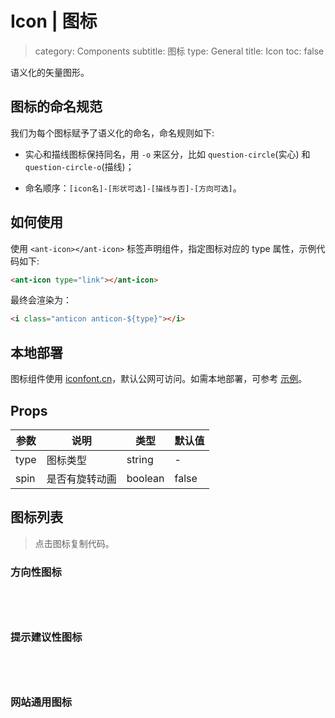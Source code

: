 # Icon | 图标

> category: Components
  subtitle: 图标
  type: General
  title: Icon
  toc: false

语义化的矢量图形。

## 图标的命名规范

我们为每个图标赋予了语义化的命名，命名规则如下:

- 实心和描线图标保持同名，用 `-o` 来区分，比如 `question-circle`(实心) 和 `question-circle-o`(描线)；

- 命名顺序：`[icon名]-[形状可选]-[描线与否]-[方向可选]`。

## 如何使用

使用 `<ant-icon></ant-icon>` 标签声明组件，指定图标对应的 type 属性，示例代码如下:

```html
<ant-icon type="link"></ant-icon>
```

最终会渲染为：

```html
<i class="anticon anticon-${type}"></i>
```

## 本地部署

图标组件使用 [iconfont.cn](http://iconfont.cn)，默认公网可访问。如需本地部署，可参考 [示例](https://github.com/ant-design/antd-init/tree/master/examples/local-iconfont)。


## Props

| 参数      | 说明             | 类型      | 默认值  |
|----------|------------------|----------|--------|
| type | 图标类型 | string | - |
| spin | 是否有旋转动画 | boolean | false |

## 图标列表

> 点击图标复制代码。

### 方向性图标

<ul class="anticons-list">
  <copyable-icon v-for="icon in icons.direction" :type="icon"></copyable-icon>
</ul>

### 提示建议性图标

<ul class="anticons-list">
  <copyable-icon v-for="icon in icons.suggestion" :type="icon"></copyable-icon>
</ul>

### 网站通用图标

<ul class="anticons-list">
  <copyable-icon v-for="icon in icons.other" :type="icon"></copyable-icon>
</ul>

<script>
import CopyableIcon from 'abscomp/icon/CopyableIcon.vue'
export default {
  data: () => ({
    icons: {
      direction: ['step-backward', 'step-forward', 'fast-backward', 'fast-forward', 'shrink', 'arrows-alt', 'down', 'up', 'left', 'right', 'caret-up', 'caret-down', 'caret-left', 'caret-right', 'up-circle', 'down-circle', 'left-circle', 'right-circle', 'up-circle-o', 'down-circle-o', 'right-circle-o', 'left-circle-o', 'double-right', 'double-left', 'verticle-left', 'verticle-right', 'forward', 'backward', 'rollback', 'enter', 'retweet', 'swap', 'swap-left', 'swap-right', 'arrow-up', 'arrow-down', 'arrow-left', 'arrow-right', 'play-circle', 'play-circle-o', 'up-square', 'down-square', 'left-square', 'right-square', 'up-square-o', 'down-square-o', 'left-square-o', 'right-square-o'],
      suggestion: ['question', 'question-circle-o', 'question-circle', 'plus', 'plus-circle-o', 'plus-circle', 'pause', 'pause-circle-o', 'pause-circle', 'minus', 'minus-circle-o', 'minus-circle', 'plus-square', 'plus-square-o', 'minus-square', 'minus-square-o', 'info', 'info-circle-o', 'info-circle', 'exclamation', 'exclamation-circle-o', 'exclamation-circle', 'close', 'close-circle', 'close-circle-o', 'close-square', 'close-square-o', 'check', 'check-circle', 'check-circle-o', 'check-square', 'check-square-o', 'clock-circle-o', 'clock-circle'],
      other: ['lock', 'unlock', 'android', 'apple', 'apple-o', 'area-chart', 'pie-chart', 'bar-chart', 'dot-chart', 'bars', 'book', 'calendar', 'cloud', 'cloud-download', 'code', 'code-o', 'copy', 'credit-card', 'delete', 'desktop', 'download', 'edit', 'ellipsis', 'file', 'file-text', 'file-unknown', 'file-pdf', 'file-excel', 'file-jpg', 'file-ppt', 'addfile', 'addfolder', 'folder', 'folder-open', 'github', 'hdd', 'frown', 'frown-o', 'meh', 'meh-o', 'smile', 'smile-o', 'inbox', 'laptop', 'appstore-o', 'appstore', 'line-chart', 'link', 'logout', 'mail', 'menu-fold', 'menu-unfold', 'mobile', 'notification', 'paper-clip', 'picture', 'poweroff', 'reload', 'search', 'setting', 'share-alt', 'shopping-cart', 'tablet', 'tag', 'tag-o', 'tags', 'tags-o', 'to-top', 'upload', 'user', 'video-camera', 'windows', 'windows-o', 'ie', 'chrome', 'home', 'loading', 'loading-3-quarters', 'cloud-upload-o', 'cloud-download-o', 'cloud-upload', 'cloud-o', 'star-o', 'star', 'heart-o', 'heart', 'environment', 'environment-o', 'eye', 'eye-o', 'camera', 'camera-o', 'aliwangwang', 'aliwangwang-o', 'dingding', 'dingding-o', 'save', 'team', 'solution', 'phone', 'filter', 'exception', 'export', 'customer-service', 'qrcode', 'scan', 'like', 'like-o', 'dislike', 'dislike-o', 'message', 'pay-circle', 'pay-circle-o', 'calculator', 'pushpin', 'pushpin-o', 'bulb', 'select', 'switcher', 'rocket']
    }
  }),
  components: {
    CopyableIcon
  }
}
</script>

<style>
.markdown .anticons-list .icons {
  width: 100%;
}
ul.anticons-list {
  margin: 40px 0;
  list-style: none;
  overflow: hidden;
}
ul.anticons-list li {
  float: left;
  width: 16.66%;
  text-align: center;
  list-style: none;
  cursor: pointer;
  height: 100px;
  color: #555;
  transition: all 0.2s ease;
  position: relative;
  margin: 3px 0;
  border-radius: 4px;
  background-color: #fff;
  overflow: hidden;
  padding: 10px 0 0 0;
}
ul.anticons-list li:hover {
  background-color: #eaf8fe;
}
ul.anticons-list li.copied:hover {
  color: rgba(255,255,255,0.2);
}
ul.anticons-list li:after {
  position: absolute;
  top: 0;
  left: 0;
  height: 100%;
  width: 100%;
  content: "Copied!";
  text-align: center;
  line-height: 110px;
  color: #108ee9;
  transition: all 0.3s cubic-bezier(0.18, 0.89, 0.32, 1.28);
  opacity: 0;
}
ul.anticons-list li.copied:after {
  opacity: 1;
  top: -10px;
}
.anticons-list .anticon {
  font-size: 24px;
  margin: 12px 0 16px;
  transition: all .3s;
}
ul.anticons-list li:hover .anticon {
  transform: scale(1.4);
}
.anticons-list .anticon-class {
  display: block;
  text-align: center;
  transform: scale(0.83);
  font-family: "Lucida Console", Consolas;
  white-space: nowrap;
}
</style>
